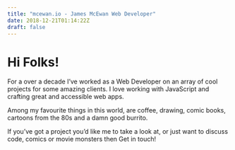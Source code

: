 ```yaml
---
title: "mcewan.io - James McEwan Web Developer"
date: 2018-12-21T01:14:22Z
draft: false
---
```


# Hi Folks!

For a over a decade I’ve worked as a Web Developer on an array of cool projects for some amazing clients. I love working with JavaScript and crafting great and accessible web apps.

Among my favourite things in this world, are coffee, drawing, comic books, cartoons from the 80s and a damn good burrito.

If you’ve got a project you’d like me to take a look at, or just want to discuss code, comics or movie monsters then Get in touch!